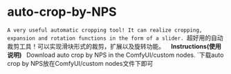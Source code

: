 # auto-crop-by-NPS
`A very useful automatic cropping tool! It can realize cropping, expansion and rotation functions in the form of a slider.
`超好用的自动裁剪工具！可以实现滑块形式的裁剪，扩展以及旋转功能。
`
`
**Instructions(使用说明)**
`
`Download auto crop by NPS in the ComfyUI/custom nodes.
`下载auto crop by NPS放在ComfyUI/custom nodes文件下即可
